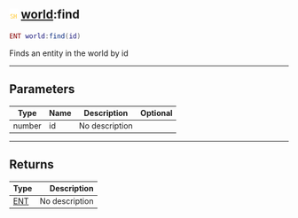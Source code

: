 ## ![shared](.gitbook/assets/shared.png) [world](./readme/world/README.md):find

```lua
ENT world:find(id)
```

Finds an entity in the world by id

------
## Parameters

| Type   | Name | Description | Optional |
| ------ | ---- | ----------- | -------: |
| number | id | No description |  |


------
## Returns

| Type   | Description |
| ------ | ----------: |
| [ENT](./readme/ENT/README.md) | No description |


